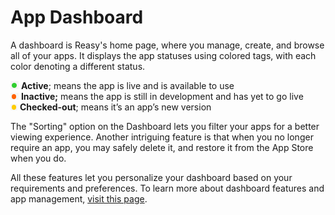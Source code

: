 # App Dashboard

A dashboard is Reasy's home page, where you manage, create, and browse all of your apps. It displays the app statuses using colored tags, with each color denoting a different status.

![](../.gitbook/assets/Active.png) **Active**; means the app is live and is available to use\
![](../.gitbook/assets/Inactive.png) **Inactive;** means the app is still in development and has yet to go live\
![](../.gitbook/assets/Checkedout.png) **Checked-out**; means it’s an app’s new version

The "Sorting" option on the Dashboard lets you filter your apps for a better viewing experience. Another intriguing feature is that when you no longer require an app, you may safely delete it, and restore it from the App Store when you do.&#x20;

All these features let you personalize your dashboard based on your requirements and preferences. To learn more about dashboard features and app management, [visit this page](app-management.md).
